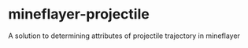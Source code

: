# mineflayer-projectile
A solution to determining attributes of projectile trajectory in mineflayer
